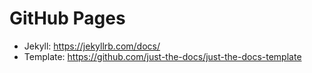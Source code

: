 # GitHub Pages
 - Jekyll: https://jekyllrb.com/docs/
 - Template: https://github.com/just-the-docs/just-the-docs-template
